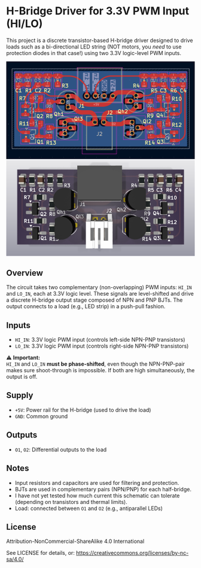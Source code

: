 # H-Bridge Driver for 3.3V PWM Input (HI/LO)

This project is a discrete transistor-based H-bridge driver designed to drive loads such as a bi-directional LED string (NOT motors, you *need* to use protection diodes in that case!) using two 3.3V logic-level PWM inputs.

![PCB Layout](images/pcb-layout.png)
![PCB Layout](images/pcb-rendering.png)

## Overview

The circuit takes two complementary (non-overlapping) PWM inputs: `HI_IN` and `LO_IN`, each at 3.3V logic level. These signals are level-shifted and drive a discrete H-bridge output stage composed of NPN and PNP BJTs. The output connects to a load (e.g., LED strip) in a push-pull fashion.

## Inputs

- `HI_IN`: 3.3V logic PWM input (controls left-side NPN-PNP transistors)
- `LO_IN`: 3.3V logic PWM input (controls right-side NPN-PNP transistors)

⚠️ **Important:**  
`HI_IN` and `LO_IN` **must be phase-shifted**, even though the NPN-PNP-pair makes sure shoot-through is impossible. If both are high simultaneously, the output is off.

## Supply

- `+5V`: Power rail for the H-bridge (used to drive the load)
- `GND`: Common ground

## Outputs

- `O1`, `O2`: Differential outputs to the load

## Notes

- Input resistors and capacitors are used for filtering and protection.
- BJTs are used in complementary pairs (NPN/PNP) for each half-bridge.
- I have not yet tested how much current this schematic can tolerate (depending on transistors and thermal limits).
- Load: connected between `O1` and `O2` (e.g., antiparallel LEDs)

## License

Attribution-NonCommercial-ShareAlike 4.0 International

See LICENSE for details, or: https://creativecommons.org/licenses/by-nc-sa/4.0/
